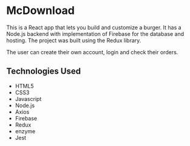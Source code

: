 # McDownload

This is a React app that lets you build and customize a burger. It has a Node.js backend with implementation of Firebase for the database and hosting. The project was built using the Redux library.

The user can create their own account, login and check their orders.

## Technologies Used

- HTML5
- CSS3
- Javascript
- Node.js
- Axios
- Firebase
- Redux
- enzyme
- Jest

